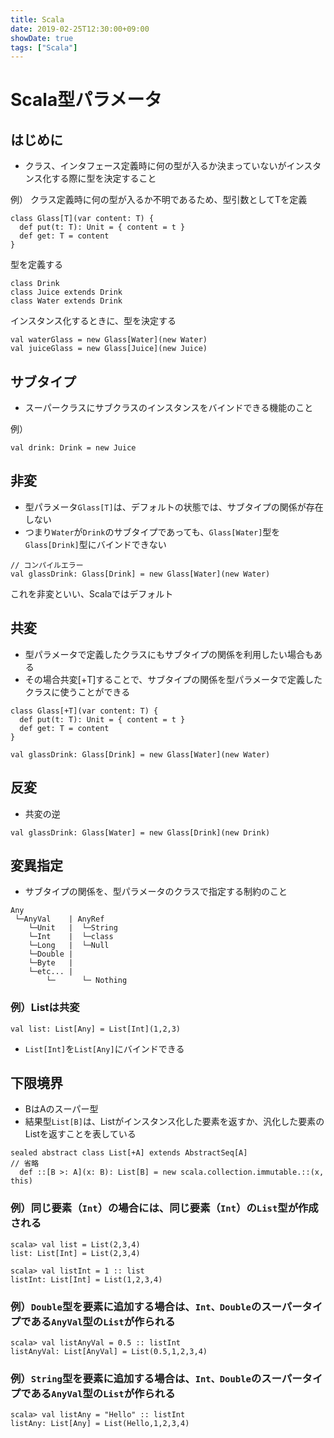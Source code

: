 ```yaml
---
title: Scala
date: 2019-02-25T12:30:00+09:00
showDate: true
tags: ["Scala"]
---
```


# Scala型パラメータ
## はじめに
- クラス、インタフェース定義時に何の型が入るか決まっていないがインスタンス化する際に型を決定すること

例） クラス定義時に何の型が入るか不明であるため、型引数としてTを定義
```
class Glass[T](var content: T) {
  def put(t: T): Unit = { content = t }
  def get: T = content
}
```

型を定義する
```
class Drink
class Juice extends Drink
class Water extends Drink
```

インスタンス化するときに、型を決定する
```
val waterGlass = new Glass[Water](new Water)
val juiceGlass = new Glass[Juice](new Juice)
```

## サブタイプ
- スーパークラスにサブクラスのインスタンスをバインドできる機能のこと

例）
```
val drink: Drink = new Juice
```

## 非変
- 型パラメータ`Glass[T]`は、デフォルトの状態では、サブタイプの関係が存在しない
- つまり`Water`が`Drink`のサブタイプであっても、`Glass[Water]`型を`Glass[Drink]`型にバインドできない

```
// コンパイルエラー
val glassDrink: Glass[Drink] = new Glass[Water](new Water)
```

これを非変といい、Scalaではデフォルト

## 共変
- 型パラメータで定義したクラスにもサブタイプの関係を利用したい場合もある
- その場合共変[+T]することで、サブタイプの関係を型パラメータで定義したクラスに使うことができる

```
class Glass[+T](var content: T) {
  def put(t: T): Unit = { content = t }
  def get: T = content
}
```

```
val glassDrink: Glass[Drink] = new Glass[Water](new Water)
```

## 反変
- 共変の逆

```
val glassDrink: Glass[Water] = new Glass[Drink](new Drink)
```

## 変異指定
- サブタイプの関係を、型パラメータのクラスで指定する制約のこと

```
Any
 └─AnyVal    | AnyRef
    └─Unit   |  └─String
    └─Int    |  └─class
    └─Long   |  └─Null
    └─Double |
    └─Byte   |
    └─etc... |
        └─      └─ Nothing
```

### 例）Listは共変
```
val list: List[Any] = List[Int](1,2,3)
```
- `List[Int]`を`List[Any]`にバインドできる

## 下限境界
- BはAのスーパー型
- 結果型`List[B]`は、Listがインスタンス化した要素を返すか、汎化した要素のListを返すことを表している

```
sealed abstract class List[+A] extends AbstractSeq[A]
// 省略
  def ::[B >: A](x: B): List[B] = new scala.collection.immutable.::(x, this)
```

### 例）同じ要素（`Int`）の場合には、同じ要素（`Int`）の`List`型が作成される
```
scala> val list = List(2,3,4)
list: List[Int] = List(2,3,4)

scala> val listInt = 1 :: list
listInt: List[Int] = List(1,2,3,4)
```

### 例）`Double`型を要素に追加する場合は、`Int、Double`のスーパータイプである`AnyVal`型の`List`が作られる
```
scala> val listAnyVal = 0.5 :: listInt
listAnyVal: List[AnyVal] = List(0.5,1,2,3,4)
```

### 例）`String`型を要素に追加する場合は、`Int、Double`のスーパータイプである`AnyVal`型の`List`が作られる
```
scala> val listAny = "Hello" :: listInt
listAny: List[Any] = List(Hello,1,2,3,4)
```

